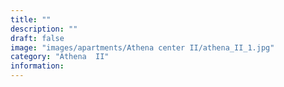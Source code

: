 ```yaml
---
title: ""
description: ""
draft: false
image: "images/apartments/Athena center II/athena_II_1.jpg"
category: "Athena  II"
information:
---
```

